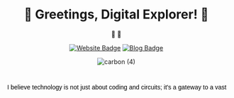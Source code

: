 <div align="center">


<h1>🚀 Greetings, Digital Explorer! 🚀</h1>

👾 👾

[![Website Badge](https://img.shields.io/badge/-convert2morse.netlify.app-47CCCC?style=flat&logo=Google-Chrome&logoColor=blue&link=https://convert2morse.netlify.app/)](https://convert2morse.netlify.app/)
[![Blog Badge](https://img.shields.io/badge/-brainklar.netlify.app-FF4088?style=flat&logo=Hugo&logoColor=blue&link=https://brainklar.netlify.app/)](https://brainklar.netlify.app/)

![carbon (4)](https://github.com/Jgreen42/Jgreen42/assets/93264201/65926ecc-4060-4263-a95e-6ee0cbd368fa)

<svg width="1000" height="100" xmlns="http://www.w3.org/2000/svg">
    <text id="animatedText" x="10" y="40" font-family="Arial" font-size="14" fill="black">
        I believe technology is not just about coding and circuits; it's a gateway to a vast universe of abstract thoughts.
    </text>
    <animate 
        xlink:href="#animatedText" 
        attributeName="x" 
        from="10" 
        to="-1500" 
        dur="30s" 
        repeatCount="indefinite" />
</svg>
